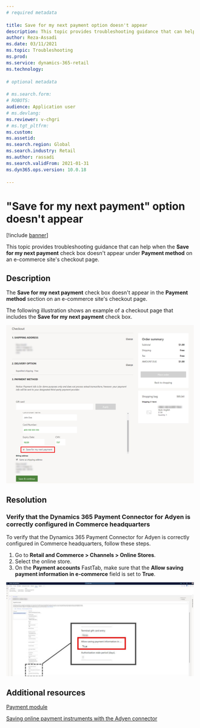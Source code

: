 ```yaml
---
# required metadata

title: Save for my next payment option doesn't appear
description: This topic provides troubleshooting guidance that can help when the Save for my next payment check box doesn't appear under Payment method on an e-commerce site's checkout page.
author: Reza-Assadi
ms.date: 03/11/2021
ms.topic: Troubleshooting
ms.prod: 
ms.service: dynamics-365-retail
ms.technology: 

# optional metadata

# ms.search.form: 
# ROBOTS: 
audience: Application user
# ms.devlang: 
ms.reviewer: v-chgri
# ms.tgt_pltfrm: 
ms.custom: 
ms.assetid: 
ms.search.region: Global
ms.search.industry: Retail
ms.author: rassadi
ms.search.validFrom: 2021-01-31
ms.dyn365.ops.version: 10.0.18

---
```


# "Save for my next payment" option doesn't appear

[!include [banner](../../includes/banner.md)]

This topic provides troubleshooting guidance that can help when the **Save for my next payment** check box doesn't appear under **Payment method** on an e-commerce site's checkout page.

## Description

The **Save for my next payment** check box doesn't appear in the **Payment method** section on an e-commerce site's checkout page.

The following illustration shows an example of a checkout page that includes the **Save for my next payment** check box.

![Save for my next payment check box in the Payment module](media/payment-module-save-payment.jpg)

## Resolution

### Verify that the Dynamics 365 Payment Connector for Adyen is correctly configured in Commerce headquarters

To verify that the Dynamics 365 Payment Connector for Adyen is correctly configured in Commerce headquarters, follow these steps.

1. Go to **Retail and Commerce \> Channels \> Online Stores**.
1. Select the online store.
1. On the **Payment accounts** FastTab, make sure that the **Allow saving payment information in e-commerce** field is set to **True**.

![Allow saving payment information in e-commerce field in Commerce headquarters](media/payment-connector-save-payment.jpg)

## Additional resources

[Payment module](../payment-module.md)

[Saving online payment instruments with the Adyen connector](../dev-itpro/adyen-connector-listPI.md)

